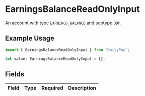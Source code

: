 # EarningsBalanceReadOnlyInput

An account with type `EARNINGS_BALANCE` and subtype `ODP`.

## Example Usage

```typescript
import { EarningsBalanceReadOnlyInput } from "DailyPay";

let value: EarningsBalanceReadOnlyInput = {};
```

## Fields

| Field       | Type        | Required    | Description |
| ----------- | ----------- | ----------- | ----------- |